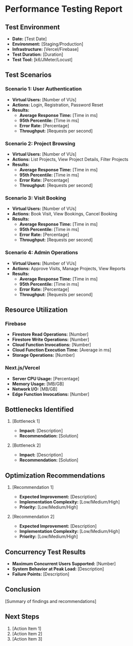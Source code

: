 # Performance Testing Report

## Test Environment

- **Date:** [Test Date]
- **Environment:** [Staging/Production]
- **Infrastructure:** [Vercel/Firebase]
- **Test Duration:** [Duration]
- **Test Tool:** [k6/JMeter/Locust]

## Test Scenarios

### Scenario 1: User Authentication

- **Virtual Users:** [Number of VUs]
- **Actions:** Login, Registration, Password Reset
- **Results:**
  - **Average Response Time:** [Time in ms]
  - **95th Percentile:** [Time in ms]
  - **Error Rate:** [Percentage]
  - **Throughput:** [Requests per second]

### Scenario 2: Project Browsing

- **Virtual Users:** [Number of VUs]
- **Actions:** List Projects, View Project Details, Filter Projects
- **Results:**
  - **Average Response Time:** [Time in ms]
  - **95th Percentile:** [Time in ms]
  - **Error Rate:** [Percentage]
  - **Throughput:** [Requests per second]

### Scenario 3: Visit Booking

- **Virtual Users:** [Number of VUs]
- **Actions:** Book Visit, View Bookings, Cancel Booking
- **Results:**
  - **Average Response Time:** [Time in ms]
  - **95th Percentile:** [Time in ms]
  - **Error Rate:** [Percentage]
  - **Throughput:** [Requests per second]

### Scenario 4: Admin Operations

- **Virtual Users:** [Number of VUs]
- **Actions:** Approve Visits, Manage Projects, View Reports
- **Results:**
  - **Average Response Time:** [Time in ms]
  - **95th Percentile:** [Time in ms]
  - **Error Rate:** [Percentage]
  - **Throughput:** [Requests per second]

## Resource Utilization

### Firebase

- **Firestore Read Operations:** [Number]
- **Firestore Write Operations:** [Number]
- **Cloud Function Invocations:** [Number]
- **Cloud Function Execution Time:** [Average in ms]
- **Storage Operations:** [Number]

### Next.js/Vercel

- **Server CPU Usage:** [Percentage]
- **Memory Usage:** [MB/GB]
- **Network I/O:** [MB/GB]
- **Edge Function Invocations:** [Number]

## Bottlenecks Identified

1. [Bottleneck 1]

   - **Impact:** [Description]
   - **Recommendation:** [Solution]

2. [Bottleneck 2]
   - **Impact:** [Description]
   - **Recommendation:** [Solution]

## Optimization Recommendations

1. [Recommendation 1]

   - **Expected Improvement:** [Description]
   - **Implementation Complexity:** [Low/Medium/High]
   - **Priority:** [Low/Medium/High]

2. [Recommendation 2]
   - **Expected Improvement:** [Description]
   - **Implementation Complexity:** [Low/Medium/High]
   - **Priority:** [Low/Medium/High]

## Concurrency Test Results

- **Maximum Concurrent Users Supported:** [Number]
- **System Behavior at Peak Load:** [Description]
- **Failure Points:** [Description]

## Conclusion

[Summary of findings and recommendations]

## Next Steps

1. [Action Item 1]
2. [Action Item 2]
3. [Action Item 3]
